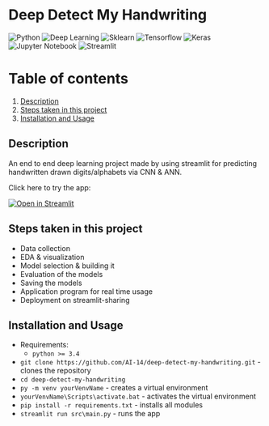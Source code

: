 # Deep Detect My Handwriting
![Python](https://img.shields.io/badge/-Python-black?style=flat&logo=python)
![Deep Learning](https://img.shields.io/badge/-Deep%20Learning-566be8?style=flat)
![Sklearn](https://img.shields.io/badge/-Sklearn-1fb30e?style=flat)
![Tensorflow](https://img.shields.io/badge/-Tensorflow-gray?style=flat&logo=tensorflow)
![Keras](https://img.shields.io/badge/-Keras-gray?style=flat&logo=keras)
![Jupyter Notebook](https://img.shields.io/badge/-Jupyter%20Notebook-black?style=flat&logo=jupyter)
![Streamlit](https://img.shields.io/badge/-Streamlit-f0806c?style=flat)

# Table of contents
1. [Description](#description)
2. [Steps taken in this project](#project-steps)
3. [Installation and Usage](#installation-usage)

## Description <a name="description"></a>
An end to end deep learning project made by using streamlit for predicting handwritten drawn digits/alphabets via CNN & ANN.

Click here to try the app: 
   
[![Open in Streamlit](https://static.streamlit.io/badges/streamlit_badge_black_white.svg)](https://ai-14-deep-detect-my-handwriting-srcmain-ltg1gw.streamlit.app/)

## Steps taken in this project <a name="project-steps"></a>
- Data collection
- EDA & visualization
- Model selection & building it
- Evaluation of the models
- Saving the models
- Application program for real time usage
- Deployment on streamlit-sharing

## Installation and Usage <a name="installation-usage"></a>
- Requirements:
   - `python >= 3.4`
- `git clone https://github.com/AI-14/deep-detect-my-handwriting.git` - clones the repository
- `cd deep-detect-my-handwriting`
- `py -m venv yourVenvName` - creates a virtual environment
- `yourVenvName\Scripts\activate.bat` - activates the virtual environment
- `pip install -r requirements.txt` - installs all modules
- `streamlit run src\main.py` - runs the app
